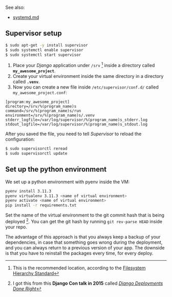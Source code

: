 See also:
* [systemd.md](/tools/systemd.md)



## Supervisor setup

```bash
$ sudo apt-get -y install supervisor
$ sudo systemctl enable supervisor
$ sudo systemctl start supervisor
```

1. Place your *Django* application under `/srv` [^srv] inside a directory called **`my_awesome_project`**.
2. Create your virtual environment inside the same directory in a directory called **`.venv`**.
3. Now you can create a new file inside `/etc/supervisor/conf.d/` called `my_awesome_project.conf`:

```init
[program:my_awesome_project]
directory=/srv/%(program_name)s
command=/srv/%(program_name)s/run
environment=/srv/%(program_name)s/.venv
stderr_logfile=/var/log/supervisor/%(program_name)s_stderr.log
stdout_logfile=/var/log/supervisor/%(program_name)s_stdout.log
```

After you saved the file, you need to tell *Supervisor* to reload the configuration:

```bash
$ sudo supervisorctl reread
$ sudo supervisorctl update
```


## Set up the python environment

We set up a python environment with pyenv inside the VM:

```bash
pyenv install 3.11.3
pyenv virtualenv 3.11.3 <name of virtual environment>
pyenv activate <name of virtual environment>
pip install -r requirements.txt
```

Set the name of the virtual environment to the git commit hash that is being deployed [^deployment-done-right].
You can get the git hash by running `git rev-parse HEAD` inside your repo.

The advantage of this approach is that you always keep a backup of your dependencies, in case that something goes wrong during the deployment, and you can always return to a previous version of your app.
The downside is that you have to reinstall the packages every time, for every deploy.

[^deployment-done-right]: I got this from this **Django Con talk in 2015** called [*Django Deployments Done Right*](https://www.youtube.com/watch?v=SUczHTa7WmQ)

[^srv]: This is the recommended location, according to the [Filesystem Hierarchy Standard](https://refspecs.linuxfoundation.org/FHS_3.0/fhs/index.html)

